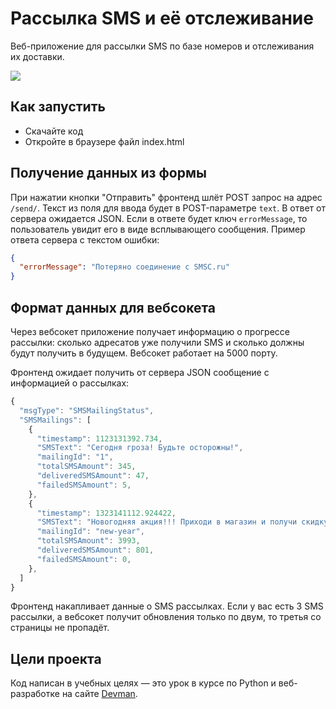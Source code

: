 # Рассылка SMS и её отслеживание

Веб-приложение для рассылки SMS по базе номеров и отслеживания их доставки.

<img src="https://dvmn.org/filer/canonical/1581177685/497/">

## Как запустить

- Скачайте код
- Откройте в браузере файл index.html

## Получение данных из формы

При нажатии кнопки "Отправить" фронтенд шлёт POST запрос на адрес `/send/`. Текст из поля для ввода будет в POST-параметре  `text`. В ответ от сервера ожидается JSON. Если в ответе будет ключ `errorMessage`, то пользователь увидит его в виде всплывающего сообщения. Пример ответа сервера с текстом ошибки:

```json
{
  "errorMessage": "Потеряно соединение с SMSC.ru"
}
```

## Формат данных для вебсокета

Через вебсокет приложение получает информацию о прогрессе рассылки: сколько адресатов уже получили SMS и сколько должны будут получить в будущем. Вебсокет работает на 5000 порту.

Фронтенд ожидает получить от сервера JSON сообщение с информацией о рассылках:

```js
{
  "msgType": "SMSMailingStatus",
  "SMSMailings": [
    {
      "timestamp": 1123131392.734,
      "SMSText": "Сегодня гроза! Будьте осторожны!",
      "mailingId": "1",
      "totalSMSAmount": 345,
      "deliveredSMSAmount": 47,
      "failedSMSAmount": 5,
    },
    {
      "timestamp": 1323141112.924422,
      "SMSText": "Новогодняя акция!!! Приходи в магазин и получи скидку!!!",
      "mailingId": "new-year",
      "totalSMSAmount": 3993,
      "deliveredSMSAmount": 801,
      "failedSMSAmount": 0,
    },
  ]
}
```

Фронтенд накапливает данные о SMS рассылках. Если у вас есть 3 SMS рассылки, а вебсокет получит обновления только по двум, то третья со страницы не пропадёт.

## Цели проекта

Код написан в учебных целях — это урок в курсе по Python и веб-разработке на сайте [Devman](https://dvmn.org).
